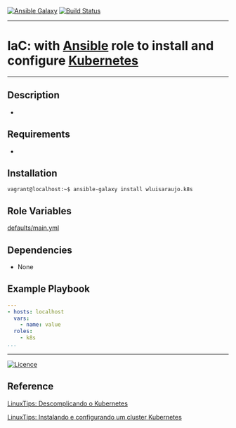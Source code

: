 [![Ansible Galaxy](https://img.shields.io/badge/Ansible%20Galaxy-Kubernetes-blue.svg)](https://galaxy.ansible.com/wluisaraujo/k8s) [![Build Status](https://travis-ci.org/wluisaraujo/iac-ansible-k8s.svg?branch=master)](https://travis-ci.org/wluisaraujo/iac-ansible-k8s)

---
# IaC: with [Ansible](https://www.ansible) role to install and configure [Kubernetes](https://kubernetes.io/pt/)
------------

Description
------------

 *

Requirements
------------

 *

Installation
------------

```console
vagrant@localhost:~$ ansible-galaxy install wluisaraujo.k8s
```

Role Variables
--------------

[defaults/main.yml](defaults/main.yml)

Dependencies
------------

* None

Example Playbook
----------------
```yaml
---
- hosts: localhost
  vars:
    - name: value
  roles:
    - k8s
...
```

----------------
[![Licence](https://img.shields.io/badge/License-GPL%20v3-red.svg)](https://www.gnu.org/licenses/gpl-3.0.pt-br.html)

Reference
----------------
[LinuxTips: Descomplicando o Kubernetes](https://www.linuxtips.io/blog/descomplicando-o-kubernetes-02)

[LinuxTips: Instalando e configurando um cluster Kubernetes](https://www.youtube.com/playlist?list=PLf-O3X2-mxDmXQU-mJVgeaSL7Rtejvv0S)
